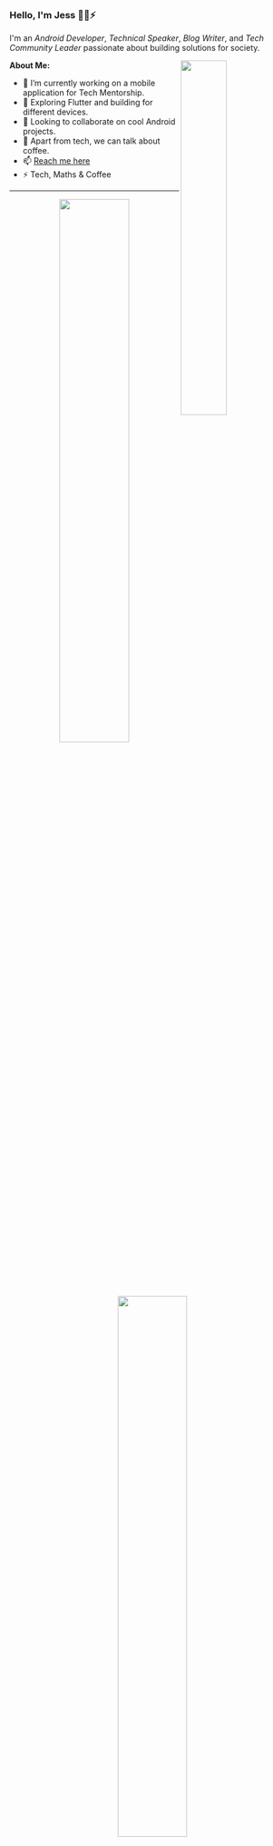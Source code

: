 ### Hello, I'm Jess 🐱‍💻⚡  
I'm an *Android Developer*, *Technical Speaker*, *Blog Writer*, and *Tech Community Leader* passionate about building solutions for society.

<img align="right" src="https://github-readme-stats.vercel.app/api/top-langs/?username=Starchild13&layout=compact&theme=ayu-mirage&hide_border=true&count_private=true&langs_count=10" width="40%" />

**About Me:**

- 🔭 I’m currently working on a mobile application for Tech Mentorship.  
- 🌱 Exploring Flutter and building for different devices.  
- 👯 Looking to collaborate on cool Android projects.  
- 💬 Apart from tech, we can talk about coffee.  
- 📫 [Reach me here](https://sites.google.com/view/jessicarandall/home?authuser=0)  
- ⚡ Tech, Maths & Coffee  

---

<div align="center">
  <img src="https://github-readme-streak-stats.herokuapp.com/?user=Starchild13&theme=ayu-mirage&hide_border=true" width="49.5%" />
  <img src="https://github-readme-stats.vercel.app/api?username=Starchild13&show_icons=true&include_all_commits=true&theme=ayu-mirage&hide_border=true&count_private=true" width="49.4%" />
</div>

---



### 🛠️ Languages & Tools

<div align="left">
  <img src="https://skillicons.dev/icons?i=python" alt="Python" />
  <img src="https://skillicons.dev/icons?i=kotlin" alt="Kotlin" />
  <img src="https://skillicons.dev/icons?i=dart" alt="Dart" />
  <img src="https://skillicons.dev/icons?i=matlab" alt="Matlab" />
  <img src="https://skillicons.dev/icons?i=bash" alt="Bash" />
  <img src="https://skillicons.dev/icons?i=sas" alt="SAS" />
</div>


---

### ⚙️ Tools & Frameworks

<p align="left">
  <img src="https://skillicons.dev/icons?i=flutter" alt="Flutter" />&nbsp;&nbsp;
  <img src="https://skillicons.dev/icons?i=nodejs" alt="Supabase" />&nbsp;&nbsp;
  <img src="https://skillicons.dev/icons?i=git" alt="Git" />&nbsp;&nbsp;
  <img src="https://skillicons.dev/icons?i=github" alt="GitHub" />&nbsp;&nbsp;
  <img src="https://skillicons.dev/icons?i=figma" alt="Figma" />&nbsp;&nbsp;
  <img src="https://skillicons.dev/icons?i=postman" alt="Postman" />
</p>

- Jetpack Compose  
- Android SDK





